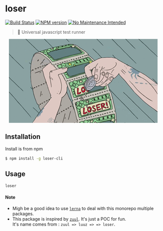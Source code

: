 # loser 

[![Build Status][travis-image]][travis-url]
[![NPM version][npm-image]][npm-url]
[![No Maintenance Intended][unmaintained-image]][unmaintained-url]

> :fu: Universal javascript test runner

<p align="center"><img src =".github/LoserLoop.gif" /></p>

## Installation

Install is from npm

```sh
$ npm install -g loser-cli
```

## Usage

```js
loser
```

#### Note

- Migh be a good idea to use [`lerna`](https://github.com/lerna/lerna) to deal with this monorepo multiple packages.
- This package is inspired by [`zuul`](https://github.com/defunctzombie/zuul). It's just a POC for fun.  
It's name comes from : `zuul => luuz => => loser`.

[npm-url]: https://npmjs.org/package/loser
[npm-image]: http://img.shields.io/npm/v/loser.svg
[travis-url]: http://travis-ci.org/douglasduteil/loser
[travis-image]: http://travis-ci.org/douglasduteil/loser.svg?branch=master
[unmaintained-image]: http://unmaintained.tech/badge.svg
[unmaintained-url]: http://unmaintained.tech
